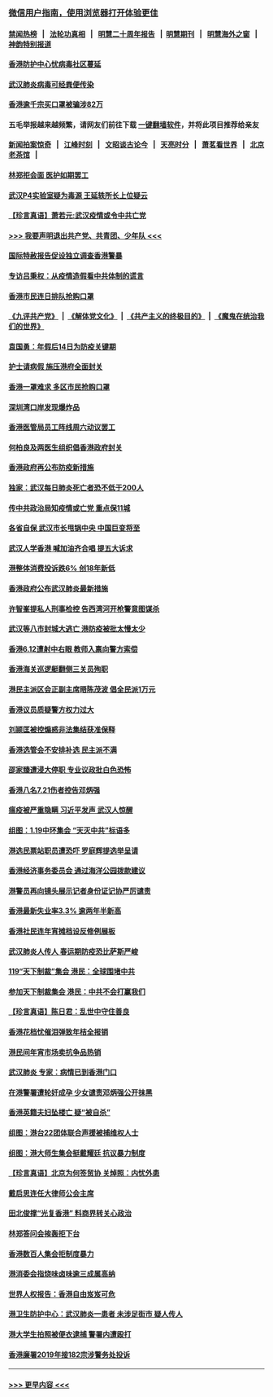 ### [微信用户指南，使用浏览器打开体验更佳](https://github.com/gfw-breaker/banned-news1/blob/master/indexes/wechat-guide.md?t=0)
#### [禁闻热榜](热点新闻.md?t=0)  &nbsp;&nbsp;|&nbsp;&nbsp; [法轮功真相](https://github.com/gfw-breaker/truth/blob/master/README.md?t=0) &nbsp;&nbsp;|&nbsp;&nbsp; [明慧二十周年报告](https://github.com/gfw-breaker/mh-reports/blob/master/README.md?t=0) &nbsp;&nbsp;|&nbsp;&nbsp;[明慧期刊](https://github.com/gfw-breaker/mh-qikan) &nbsp;&nbsp;|&nbsp;&nbsp; [明慧海外之窗](https://github.com/gfw-breaker/mh-news/blob/master/README.md?t=0) &nbsp;&nbsp;|&nbsp;&nbsp; [神韵特别报道](https://github.com/gfw-breaker/mh-news/blob/master/shenyun.md?t=0)
#### [香港防护中心忧病毒社区蔓延](../pages/nsc415/n11839933.md?t=02030922) 
#### [武汉肺炎病毒可经粪便传染](../pages/nsc415/n11839939.md?t=02030922) 
#### [香港逾千宗买口罩被骗涉82万](../pages/nsc415/n11839914.md?t=02030922) 
#### 五毛举报越来越频繁，请网友们前往下载 [一键翻墙软件](https://github.com/gfw-breaker/ssr-accounts)，并将此项目推荐给亲友
#### [新闻拍案惊奇](https://github.com/gfw-breaker/banned-news1/blob/master/pages/link4.md) &nbsp;&nbsp;|&nbsp;&nbsp; [江峰时刻](https://github.com/gfw-breaker/banned-news1/blob/master/pages/link4.md) &nbsp;&nbsp;|&nbsp;&nbsp; [文昭谈古论今](https://github.com/gfw-breaker/banned-news1/blob/master/pages/link4.md) &nbsp;&nbsp;|&nbsp;&nbsp; [天亮时分](https://github.com/gfw-breaker/banned-news1/blob/master/pages/link4.md) &nbsp;&nbsp;|&nbsp;&nbsp; [萧茗看世界](https://github.com/gfw-breaker/banned-news1/blob/master/pages/link4.md) &nbsp;&nbsp;|&nbsp;&nbsp; [北京老茶馆](https://github.com/gfw-breaker/banned-news1/blob/master/pages/link4.md) &nbsp;&nbsp;|&nbsp;&nbsp; 
#### [林郑拒会面 医护如期罢工](../pages/nsc415/n11839892.md?t=02030922) 
#### [武汉P4实验室疑为毒源 王延轶所长上位疑云](../pages/nsc415/n11835543.md?t=02030922) 
#### [【珍言真语】萧若元:武汉疫情或令中共亡党](../pages/nsc415/n11829394.md?t=02030922) 
#### [>>> 我要声明退出共产党、共青团、少年队 <<<](https://github.com/begood0513/goodnews/blob/master/quit/letter.md) 
#### [国际特赦报告促设独立调查香港警暴](../pages/nsc415/n11833845.md?t=02030922) 
#### [专访吕秉权：从疫情造假看中共体制的谎言](../pages/nsc415/n11833813.md?t=02030922) 
#### [香港市民连日排队抢购口罩](../pages/nsc415/n11833794.md?t=02030922) 
#### [《九评共产党》](https://github.com/begood0513/9ping.md/blob/master/README.md) &nbsp;|&nbsp; [《解体党文化》](../../../../jtdwh.md/blob/master/README.md)  &nbsp;|&nbsp; [《共产主义的终极目的》](../../../../gczydzjmd.md/blob/master/README.md) &nbsp;|&nbsp; [《魔鬼在统治我们的世界》](../../../../mgztzwmdsj.md/blob/master/README.md) 
#### [袁国勇：年假后14日为防疫关键期](../pages/nsc415/n11831088.md?t=02030922) 
#### [护士请病假 施压港府全面封关](../pages/nsc415/n11831030.md?t=02030922) 
#### [香港一罩难求 多区市民抢购口罩](../pages/nsc415/n11831002.md?t=02030922) 
#### [深圳湾口岸发现爆炸品](../pages/nsc415/n11828802.md?t=02030922) 
#### [香港医管局员工阵线周六动议罢工](../pages/nsc415/n11828762.md?t=02030922) 
#### [何柏良及两医生组织倡香港政府封关](../pages/nsc415/n11828749.md?t=02030922) 
#### [香港政府再公布防疫新措施](../pages/nsc415/n11828716.md?t=02030922) 
#### [独家：武汉每日肺炎死亡者恐不低于200人](../pages/nsc415/n11828240.md?t=02030922) 
#### [传中共政治局知疫情或亡党 重点保11城](../pages/nsc415/n11828145.md?t=02030922) 
#### [各省自保 武汉市长甩锅中央 中国巨变将至](../pages/nsc415/n11828021.md?t=02030922) 
#### [武汉人学香港 喊加油齐合唱 提五大诉求](../pages/nsc415/n11827046.md?t=02030922) 
#### [港整体消费投诉跌6% 创18年新低](../pages/nsc415/n11817280.md?t=02030922) 
#### [香港政府公布武汉肺炎最新措施](../pages/nsc415/n11817152.md?t=02030922) 
#### [许智峯提私人刑事检控 告西湾河开枪警意图谋杀](../pages/nsc415/n11817132.md?t=02030922) 
#### [武汉等八市封城大逃亡 港防疫被批太慢太少](../pages/nsc415/n11817058.md?t=02030922) 
#### [香港6.12遭射中右眼 教师入禀向警方索偿](../pages/nsc415/n11814678.md?t=02030922) 
#### [香港海关巡逻艇翻侧三关员殉职](../pages/nsc415/n11814604.md?t=02030922) 
#### [港民主派区会正副主席晤陈茂波 倡全民派1万元](../pages/nsc415/n11814582.md?t=02030922) 
#### [香港议员质疑警方权力过大](../pages/nsc415/n11814560.md?t=02030922) 
#### [刘颕匡被控煽惑非法集结获准保释](../pages/nsc415/n11811727.md?t=02030922) 
#### [香港选管会不安排补选 民主派不满](../pages/nsc415/n11811691.md?t=02030922) 
#### [邵家臻遭浸大停职 专业议政批白色恐怖](../pages/nsc415/n11811670.md?t=02030922) 
#### [香港八名7.21伤者控告邓炳强](../pages/nsc415/n11811623.md?t=02030922) 
#### [瘟疫被严重隐瞒 习近平发声 武汉人惊醒](../pages/nsc415/n11811186.md?t=02030922) 
#### [组图：1.19中环集会 “天灭中共”标语多](../pages/nsc415/n11809514.md?t=02030922) 
#### [港选民票站职员遭恐吓 罗庭辉提选举呈请](../pages/nsc415/n11808914.md?t=02030922) 
#### [香港经济事务委员会 通过海洋公园拨款建议](../pages/nsc415/n11808906.md?t=02030922) 
#### [港警员再向镜头展示记者身份证记协严厉谴责](../pages/nsc415/n11808888.md?t=02030922) 
#### [香港最新失业率3.3% 逾两年半新高](../pages/nsc415/n11808887.md?t=02030922) 
#### [香港社民连年宵摊档设反修例展板](../pages/nsc415/n11808857.md?t=02030922) 
#### [武汉肺炎人传人 春运期防疫恐比萨斯严峻](../pages/nsc415/n11808739.md?t=02030922) 
#### [119“天下制裁”集会 港民：全球围堵中共](../pages/nsc415/n11806318.md?t=02030922) 
#### [参加天下制裁集会 港民：中共不会打赢我们](../pages/nsc415/n11806596.md?t=02030922) 
#### [【珍言真语】陈日君：乱世中守住善良](../pages/nsc415/n11806247.md?t=02030922) 
#### [香港花档忧催泪弹致年桔全报销](../pages/nsc415/n11806130.md?t=02030922) 
#### [港民间年宵市场卖抗争品热销](../pages/nsc415/n11806073.md?t=02030922) 
#### [武汉肺炎 专家：病情已到香港门口](../pages/nsc415/n11806020.md?t=02030922) 
#### [在港警署遭轮奸成孕 少女谴责邓炳强公开抹黑](../pages/nsc415/n11805981.md?t=02030922) 
#### [香港英籍夫妇坠楼亡 疑“被自杀”](../pages/nsc415/n11805937.md?t=02030922) 
#### [组图：港台22团体联合声援被捕维权人士](../pages/nsc415/n11801834.md?t=02030922) 
#### [组图：港大师生集会挺戴耀廷 抗议暴力制度](../pages/nsc415/n11799298.md?t=02030922) 
#### [【珍言真语】北京为何签贸协 关焯照：内忧外患](../pages/nsc415/n11799790.md?t=02030922) 
#### [戴启思连任大律师公会主席](../pages/nsc415/n11799306.md?t=02030922) 
#### [田北俊撑“光复香港” 料商界转关心政治](../pages/nsc415/n11799287.md?t=02030922) 
#### [林郑答问会挨轰拒下台](../pages/nsc415/n11799261.md?t=02030922) 
#### [香港数百人集会拒制度暴力](../pages/nsc415/n11796941.md?t=02030922) 
#### [港消委会指烧味卤味逾三成属高纳](../pages/nsc415/n11796815.md?t=02030922) 
#### [世界人权报告：香港自由岌岌可危](../pages/nsc415/n11796873.md?t=02030922) 
#### [港卫生防护中心：武汉肺炎一患者 未涉足街市 疑人传人](../pages/nsc415/n11796789.md?t=02030922) 
#### [港大学生拍照被便衣逮捕 警署内遭殴打](../pages/nsc415/n11794174.md?t=02030922) 
#### [香港廉署2019年接182宗涉警务处投诉](../pages/nsc415/n11793899.md?t=02030922) 

----
#### [ >>> 更早内容 <<< ](../indexes/nsc415-earlier.md)
